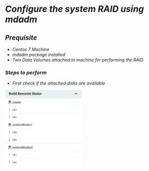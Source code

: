 # _Configure the system RAID using mdadm_

## _Prequisite_
 *  _Centos 7 Machine_
 * _mdadm package installed_
 * _Two Data Volumes attached  to machine for performing the RAID_
 
### _Steps to perform_
 * _First check if the attached disks are available_
 <p align="centre">
  <img width="250" height="250" src="https://github.com/samblake30/Docker-Jenkins/blob/master/images/jenkins.PNG">  
</p>
